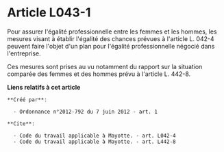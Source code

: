 # Article L043-1

Pour assurer l'égalité professionnelle entre les femmes et les hommes, les mesures visant à établir l'égalité des chances
prévues à l'article L. 042-4 peuvent faire l'objet d'un plan pour l'égalité professionnelle négocié dans l'entreprise. 

Ces mesures sont prises au vu notamment du rapport sur la situation comparée des femmes et des hommes prévu à l'article L.
442-8.

**Liens relatifs à cet article**

	**Créé par**:

	  - Ordonnance n°2012-792 du 7 juin 2012 - art. 1

	**Cite**:

	  - Code du travail applicable à Mayotte. - art. L042-4
	  - Code du travail applicable à Mayotte. - art. L442-8
